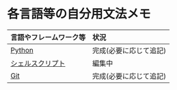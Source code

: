 # 各言語等の自分用文法メモ

| 言語やフレームワーク等 | 状況 |
|:---|:---|
| [Python](https://github.com/kaito1002/References/blob/master/python.md) | 完成(必要に応じて追記) |
| [シェルスクリプト](https://github.com/kaito1002/References/blob/master/shellscript.md) | 編集中 |
| [Git](https://github.com/kaito1002/References/blob/master/git.md) | 完成(必要に応じて追記) |
